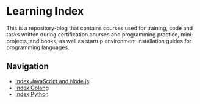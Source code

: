 # Learning Index

This is a repository-blog that contains courses used for training, code and tasks written during certification courses and programming practice, mini-projects, and books, as well as startup environment installation guides for programming languages.

## Navigation
+ [Index JavaScript and Node.js](./JavaScript/)
+ [Index Golang](./Golang/)
+ [Index Python](./Python/)
